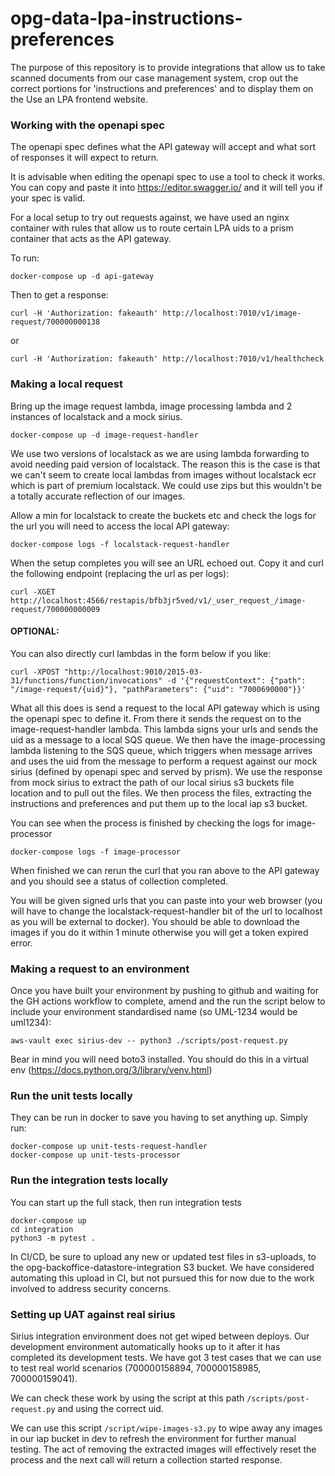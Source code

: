 # opg-data-lpa-instructions-preferences

The purpose of this repository is to provide integrations that allow us to take scanned documents
from our case management system, crop out the correct portions for 'instructions and preferences'
and to display them on the Use an LPA frontend website.

### Working with the openapi spec

The openapi spec defines what the API gateway will accept and what sort of responses it will expect to return.

It is advisable when editing the openapi spec to use a tool to check it works. You can copy and paste it into
https://editor.swagger.io/ and it will tell you if your spec is valid.

For a local setup to try out requests against, we have used an nginx container with rules that allow us to route
certain LPA uids to a prism container that acts as the API gateway.

To run:

```commandline
docker-compose up -d api-gateway
```

Then to get a response:

```commandline
curl -H 'Authorization: fakeauth' http://localhost:7010/v1/image-request/700000000138
```

or

```commandline
curl -H 'Authorization: fakeauth' http://localhost:7010/v1/healthcheck
```
### Making a local request

Bring up the image request lambda, image processing lambda and 2 instances of localstack and a mock sirius.

```commandline
docker-compose up -d image-request-handler
```

We use two versions of localstack as we are using lambda forwarding to avoid needing paid version of localstack.
The reason this is the case is that we can't seem to create local lambdas from images without localstack ecr
which is part of premium localstack. We could use zips but this wouldn't be a totally accurate reflection of our images.

Allow a min for localstack to create the buckets etc and check the logs for the url you will need to access
the local API gateway:

```commandline
docker-compose logs -f localstack-request-handler
```

When the setup completes you will see an URL echoed out. Copy it and curl the following endpoint (replacing the url as per logs):

```commandline
curl -XGET http://localhost:4566/restapis/bfb3jr5ved/v1/_user_request_/image-request/700000000009
```

#### OPTIONAL:
You can also directly curl lambdas in the form below if you like:
```commandline
curl -XPOST "http://localhost:9010/2015-03-31/functions/function/invocations" -d '{"requestContext": {"path": "/image-request/{uid}"}, "pathParameters": {"uid": "7000690000"}}'
```

What all this does is send a request to the local API gateway which is using the openapi spec to define it. From there it sends the
request on to the image-request-handler lambda. This lambda signs your urls and sends the uid as a message to a local SQS queue.
We then have the image-processing lambda listening to the SQS queue, which triggers when message arrives and uses the uid from the message
to perform a request against our mock sirius (defined by openapi spec and served by prism). We use the response from mock sirius to extract the
path of our local sirius s3 buckets file location and to pull out the files. We then process the files, extracting the instructions and preferences and
put them up to the local iap s3 bucket.

You can see when the process is finished by checking the logs for image-processor

```commandline
docker-compose logs -f image-processor
```

When finished we can rerun the curl that you ran above to the API gateway and you should see a status of collection completed.

You will be given signed urls that you can paste into your web browser
(you will have to change the localstack-request-handler bit of the url to localhost as you
will be external to docker). You should be able to download the images if you do it within 1 minute
otherwise you will get a token expired error.

### Making a request to an environment

Once you have built your environment by pushing to github and waiting for the GH actions workflow to complete,
amend and the run the script below to include your environment standardised name (so UML-1234 would be uml1234):

```commandline
aws-vault exec sirius-dev -- python3 ./scripts/post-request.py
```

Bear in mind you will need boto3 installed. You should do this in a virtual env (https://docs.python.org/3/library/venv.html)

### Run the unit tests locally

They can be run in docker to save you having to set anything up. Simply run:

```commandline
docker-compose up unit-tests-request-handler
docker-compose up unit-tests-processor
```

### Run the integration tests locally

You can start up the full stack, then run integration tests
```commandline
docker-compose up
cd integration
python3 -m pytest .
```
In CI/CD, be sure to upload any new or updated test files in s3-uploads, to the opg-backoffice-datastore-integration S3 bucket.
We have considered automating this upload in CI, but not pursued this for now due to the work involved to address security concerns.

### Setting up UAT against real sirius

Sirius integration environment does not get wiped between deploys. Our development environment automatically hooks
up to it after it has completed its development tests. We have got 3 test cases that we can use to test real
world scenarios (700000158894, 700000158985, 700000159041).

We can check these work by using the script at this path `/scripts/post-request.py` and using the correct uid.

We can use this script `/script/wipe-images-s3.py` to wipe away any images in our iap bucket in dev to refresh the
environment for further manual testing. The act of removing the extracted images will effectively reset the process
and the next call will return a collection started response.
